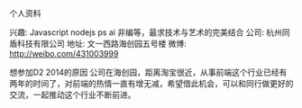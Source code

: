 
个人资料

兴趣: Javascript nodejs ps ai 非编等，最求技术与艺术的完美结合
公司: 杭州同盾科技有限公司
地址: 文一西路海创园五号楼
微博: http://weibo.com/431003999

想参加D2 2014的原因
公司在海创园，距离淘宝很近，从事前端这个行业已经有两年的时间了，对前端的热情一直有增无减，希望借此机会，可以和同行做更好的交流，一起推动这个行业不断前进。
